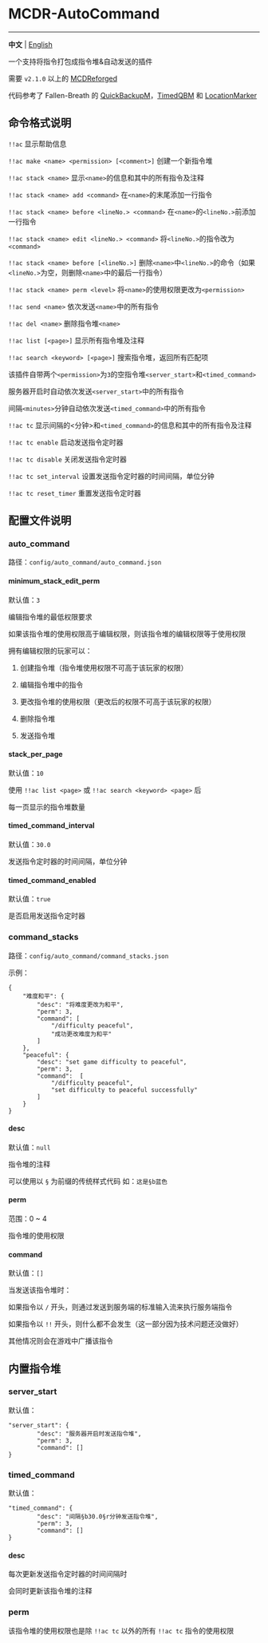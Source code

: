 # MCDR-AutoCommand
---------

**中文** | [English](./README_en.md)

一个支持将指令打包成指令堆&自动发送的插件

需要 `v2.1.0` 以上的 [MCDReforged](https://github.com/Fallen-Breath/MCDReforged)

代码参考了 Fallen-Breath 的 [QuickBackupM](https://github.com/TISUnion/QuickBackupM)，[TimedQBM](https://github.com/TISUnion/TimedQBM) 和 [LocationMarker](https://github.com/TISUnion/LocationMarker)

## 命令格式说明

`!!ac` 显示帮助信息

`!!ac make <name> <permission> [<comment>]` 创建一个新指令堆

`!!ac stack <name>` 显示`<name>`的信息和其中的所有指令及注释

`!!ac stack <name> add <command>` 在`<name>`的末尾添加一行指令

`!!ac stack <name> before <lineNo.> <command>` 在`<name>`的`<lineNo.>`前添加一行指令

`!!ac stack <name> edit <lineNo.> <command>` 将`<lineNo.>`的指令改为`<command>`

`!!ac stack <name> before [<lineNo.>]` 删除`<name>`中`<lineNo.>`的命令（如果`<lineNo.>`为空，则删除`<name>`中的最后一行指令）

`!!ac stack <name> perm <level>` 将`<name>`的使用权限更改为`<permission>`

`!!ac send <name>` 依次发送`<name>`中的所有指令

`!!ac del <name>` 删除指令堆`<name>`

`!!ac list [<page>]` 显示所有指令堆及注释

`!!ac search <keyword> [<page>]` 搜索指令堆，返回所有匹配项

该插件自带两个`<permission>`为`3`的空指令堆`<server_start>`和`<timed_command>`

服务器开启时自动依次发送`<server_start>`中的所有指令

间隔`<minutes>`分钟自动依次发送`<timed_command>`中的所有指令

`!!ac tc` 显示间隔的<分钟>和`<timed_command>`的信息和其中的所有指令及注释

`!!ac tc enable` 启动发送指令定时器

`!!ac tc disable` 关闭发送指令定时器

`!!ac tc set_interval` 设置发送指令定时器的时间间隔，单位分钟

`!!ac tc reset_timer` 重置发送指令定时器

## 配置文件说明

### auto_command

路径：`config/auto_command/auto_command.json`

#### minimum_stack_edit_perm

默认值：`3`

编辑指令堆的最低权限要求

如果该指令堆的使用权限高于编辑权限，则该指令堆的编辑权限等于使用权限

拥有编辑权限的玩家可以：

1. 创建指令堆（指令堆使用权限不可高于该玩家的权限）

2. 编辑指令堆中的指令

3. 更改指令堆的使用权限（更改后的权限不可高于该玩家的权限）

4. 删除指令堆

5. 发送指令堆

#### stack_per_page

默认值：`10`

使用 `!!ac list <page>` 或 `!!ac search <keyword> <page>` 后

每一页显示的指令堆数量

#### timed_command_interval

默认值：`30.0`

发送指令定时器的时间间隔，单位分钟

#### timed_command_enabled

默认值：`true`

是否启用发送指令定时器

### command_stacks

路径：`config/auto_command/command_stacks.json`

示例：


```
{
    "难度和平": {
        "desc": "将难度更改为和平",
        "perm": 3,
        "command": [
            "/difficulty peaceful",
            "成功更改难度为和平"
        ]
    },
    "peaceful": {
        "desc": "set game difficulty to peaceful",
        "perm": 3,
        "command":  [
            "/difficulty peaceful",
            "set difficulty to peaceful successfully"
        ]
    }
}
```

#### desc

默认值：`null`

指令堆的注释

可以使用以 `§` 为前缀的传统样式代码
如：`这是§b蓝色`

#### perm

范围：0 ~ 4

指令堆的使用权限

#### command

默认值：`[]`

当发送该指令堆时：

如果指令以 `/` 开头，则通过发送到服务端的标准输入流来执行服务端指令

如果指令以 `!!` 开头，则什么都不会发生（这一部分因为技术问题还没做好）

其他情况则会在游戏中广播该指令

## 内置指令堆

### server_start

默认值：

```
"server_start": {
        "desc": "服务器开启时发送指令堆",
        "perm": 3,
        "command": []
}
```

### timed_command

默认值：

```
"timed_command": {
        "desc": "间隔§b30.0§r分钟发送指令堆",
        "perm": 3,
        "command": []
}
```

#### desc

每次更新发送指令定时器的时间间隔时

会同时更新该指令堆的注释

### perm

该指令堆的使用权限也是除 `!!ac tc` 以外的所有 `!!ac tc` 指令的使用权限